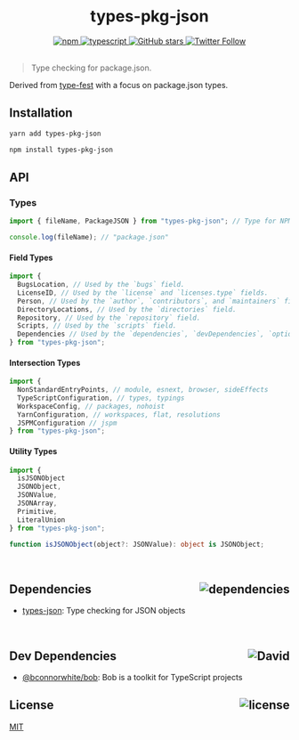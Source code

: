 <div align="center">
  <h1>types-pkg-json</h1>
  <a href="https://npmjs.com/package/types-pkg-json">
    <img alt="npm" src="https://img.shields.io/npm/v/types-pkg-json.svg">
  </a>
  <a href="https://github.com/bconnorwhite/types-package-json">
    <img alt="typescript" src="https://img.shields.io/github/languages/top/bconnorwhite/types-package-json.svg">
  </a>
  <a href="https://github.com/bconnorwhite/types-package-json">
    <img alt="GitHub stars" src="https://img.shields.io/github/stars/bconnorwhite/types-package-json?label=Stars%20Appreciated%21&style=social">
  </a>
  <a href="https://twitter.com/bconnorwhite">
    <img alt="Twitter Follow" src="https://img.shields.io/twitter/follow/bconnorwhite.svg?label=%40bconnorwhite&style=social">
  </a>
</div>

<br />

> Type checking for package.json.

Derived from [type-fest](https://www.npmjs.com/package/type-fest) with a focus on package.json types.

## Installation

```bash
yarn add types-pkg-json
```

```bash
npm install types-pkg-json
```

## API

### Types

```ts
import { fileName, PackageJSON } from "types-pkg-json"; // Type for NPM's package.json file

console.log(fileName); // "package.json"
```

#### Field Types

```ts
import {
  BugsLocation, // Used by the `bugs` field.
  LicenseID, // Used by the `license` and `licenses.type` fields.
  Person, // Used by the `author`, `contributors`, and `maintainers` fields.
  DirectoryLocations, // Used by the `directories` field.
  Repository, // Used by the `repository` field.
  Scripts, // Used by the `scripts` field.
  Dependencies // Used by the `dependencies`, `devDependencies`, `optionalDependencies`, and `peerDependencies` fields.
} from "types-pkg-json";
```

#### Intersection Types

```ts
import {
  NonStandardEntryPoints, // module, esnext, browser, sideEffects
  TypeScriptConfiguration, // types, typings
  WorkspaceConfig, // packages, nohoist
  YarnConfiguration, // workspaces, flat, resolutions
  JSPMConfiguration // jspm
} from "types-pkg-json";
```

#### Utility Types

```ts
import {
  isJSONObject
  JSONObject,
  JSONValue,
  JSONArray,
  Primitive,
  LiteralUnion
} from "types-pkg-json";

function isJSONObject(object?: JSONValue): object is JSONObject;
```

<br />

<h2>Dependencies<img align="right" alt="dependencies" src="https://img.shields.io/david/bconnorwhite/types-package-json.svg"></h2>

- [types-json](https://www.npmjs.com/package/types-json): Type checking for JSON objects

<br />

<h2>Dev Dependencies<img align="right" alt="David" src="https://img.shields.io/david/dev/bconnorwhite/types-package-json.svg"></h2>

- [@bconnorwhite/bob](https://www.npmjs.com/package/@bconnorwhite/bob): Bob is a toolkit for TypeScript projects

<h2>License <img align="right" alt="license" src="https://img.shields.io/npm/l/types-pkg-json.svg"></h2>

[MIT](https://opensource.org/licenses/MIT)
